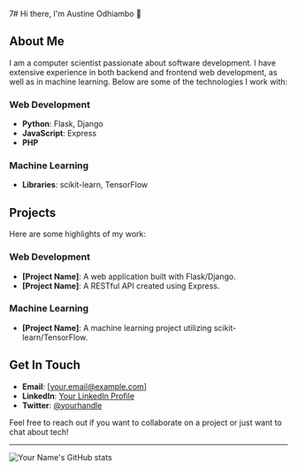 7# Hi there, I'm Austine Odhiambo 👋

## About Me

I am a computer scientist passionate about software development. I have extensive experience in both backend and frontend web development, as well as in machine learning. Below are some of the technologies I work with:

### Web Development
- **Python**: Flask, Django
- **JavaScript**: Express
- **PHP**

### Machine Learning
- **Libraries**: scikit-learn, TensorFlow

## Projects

Here are some highlights of my work:

### Web Development
- **[Project Name]**: A web application built with Flask/Django.
- **[Project Name]**: A RESTful API created using Express.

### Machine Learning
- **[Project Name]**: A machine learning project utilizing scikit-learn/TensorFlow.

## Get In Touch

- **Email**: [your.email@example.com]
- **LinkedIn**: [Your LinkedIn Profile](https://www.linkedin.com/in/yourprofile)
- **Twitter**: [@yourhandle](https://twitter.com/yourhandle)

Feel free to reach out if you want to collaborate on a project or just want to chat about tech!

---

![Your Name's GitHub stats](https://github-readme-stats.vercel.app/api?username=Austin-rgb&show_icons=true&theme=radical)

